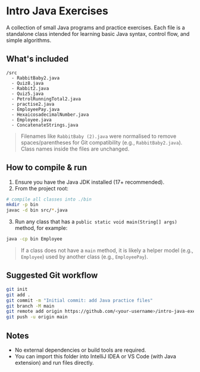 # Intro Java Exercises

A collection of small Java programs and practice exercises. Each file is a standalone class intended for learning basic Java syntax, control flow, and simple algorithms.

## What's included

```
/src
  - RabbitBaby2.java
  - Quiz8.java
  - Rabbit2.java
  - Quiz5.java
  - PetrolRunningTotal2.java
  - practise2.java
  - EmployeePay.java
  - HexaicosadecimalNumber.java
  - Employee.java
  - ConcatenateStrings.java
```

> Filenames like `RabbitBaby (2).java` were normalised to remove spaces/parentheses for Git compatibility (e.g., `RabbitBaby2.java`). Class names inside the files are unchanged.

## How to compile & run

1. Ensure you have the Java JDK installed (17+ recommended).
2. From the project root:

```bash
# compile all classes into ./bin
mkdir -p bin
javac -d bin src/*.java
```

3. Run any class that has a `public static void main(String[] args)` method, for example:

```bash
java -cp bin Employee
```

> If a class does not have a `main` method, it is likely a helper model (e.g., `Employee`) used by another class (e.g., `EmployeePay`).

## Suggested Git workflow

```bash
git init
git add .
git commit -m "Initial commit: add Java practice files"
git branch -M main
git remote add origin https://github.com/<your-username>/intro-java-exercises.git
git push -u origin main
```

## Notes
- No external dependencies or build tools are required.
- You can import this folder into IntelliJ IDEA or VS Code (with Java extension) and run files directly.
